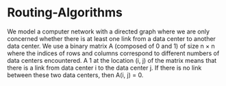 # Routing-Algorithms
We model a computer network with a directed graph where we are only concerned whether there is at least one link from a data center to another data center. We use a binary matrix A (composed of 0 and 1) of size n × n where the indices of rows and columns correspond to different numbers of data centers encountered. A 1 at the location (i, j) of the matrix means that there is a link from data center i to the data center j. If there is no link between these two data centers, then A(i, j) = 0.
